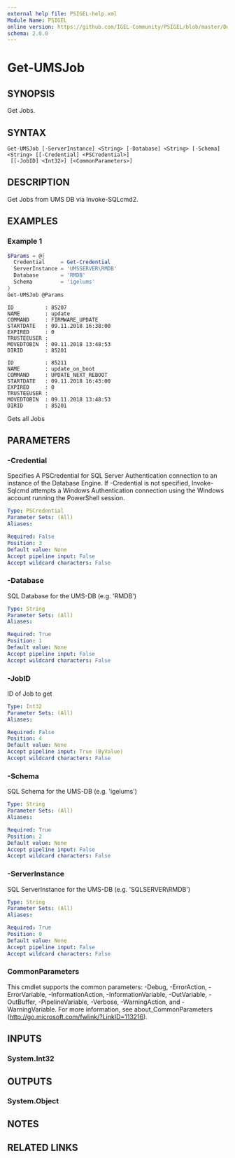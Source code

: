 ```yaml
---
external help file: PSIGEL-help.xml
Module Name: PSIGEL
online version: https://github.com/IGEL-Community/PSIGEL/blob/master/Docs/Get-UMSJob.md
schema: 2.0.0
---
```


# Get-UMSJob

## SYNOPSIS
Get Jobs.

## SYNTAX

```
Get-UMSJob [-ServerInstance] <String> [-Database] <String> [-Schema] <String> [[-Credential] <PSCredential>]
 [[-JobID] <Int32>] [<CommonParameters>]
```

## DESCRIPTION
Get Jobs from UMS DB via Invoke-SQLcmd2.

## EXAMPLES

### Example 1
```powershell
$Params = @{
  Credential     = Get-Credential
  ServerInstance = 'UMSSERVER\RMDB'
  Database       = 'RMDB'
  Schema         = 'igelums'
}
Get-UMSJob @Params
```

```
ID          : 85207
NAME        : update
COMMAND     : FIRMWARE_UPDATE
STARTDATE   : 09.11.2018 16:38:00
EXPIRED     : 0
TRUSTEEUSER :
MOVEDTOBIN  : 09.11.2018 13:48:53
DIRID       : 85201

ID          : 85211
NAME        : update_on_boot
COMMAND     : UPDATE_NEXT_REBOOT
STARTDATE   : 09.11.2018 16:43:00
EXPIRED     : 0
TRUSTEEUSER :
MOVEDTOBIN  : 09.11.2018 13:48:53
DIRID       : 85201
```

Gets all Jobs

## PARAMETERS

### -Credential
Specifies A PSCredential for SQL Server Authentication connection to an instance of the Database Engine.
If -Credential is not specified, Invoke-Sqlcmd attempts a Windows Authentication connection using the
Windows account running the PowerShell session.

```yaml
Type: PSCredential
Parameter Sets: (All)
Aliases:

Required: False
Position: 3
Default value: None
Accept pipeline input: False
Accept wildcard characters: False
```

### -Database
SQL Database for the UMS-DB (e.g.
'RMDB')

```yaml
Type: String
Parameter Sets: (All)
Aliases:

Required: True
Position: 1
Default value: None
Accept pipeline input: False
Accept wildcard characters: False
```

### -JobID
ID of Job to get

```yaml
Type: Int32
Parameter Sets: (All)
Aliases:

Required: False
Position: 4
Default value: None
Accept pipeline input: True (ByValue)
Accept wildcard characters: False
```

### -Schema
SQL Schema for the UMS-DB (e.g.
'igelums')

```yaml
Type: String
Parameter Sets: (All)
Aliases:

Required: True
Position: 2
Default value: None
Accept pipeline input: False
Accept wildcard characters: False
```

### -ServerInstance
SQL ServerInstance for the UMS-DB (e.g.
'SQLSERVER\RMDB')

```yaml
Type: String
Parameter Sets: (All)
Aliases:

Required: True
Position: 0
Default value: None
Accept pipeline input: False
Accept wildcard characters: False
```

### CommonParameters
This cmdlet supports the common parameters: -Debug, -ErrorAction, -ErrorVariable, -InformationAction, -InformationVariable, -OutVariable, -OutBuffer, -PipelineVariable, -Verbose, -WarningAction, and -WarningVariable. For more information, see about_CommonParameters (http://go.microsoft.com/fwlink/?LinkID=113216).

## INPUTS

### System.Int32

## OUTPUTS

### System.Object
## NOTES

## RELATED LINKS
